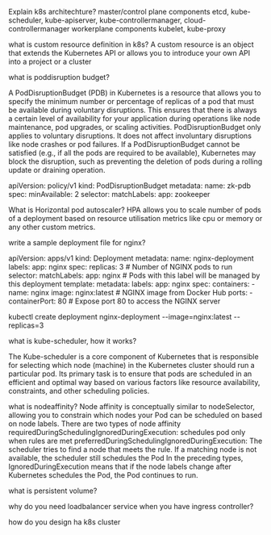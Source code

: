 Explain k8s architechture?
master/control plane components
etcd, kube-scheduler, kube-apiserver, kube-controllermanager, cloud-controllermanager
workerplane components
kubelet, kube-proxy

what is custom resource definition in k8s?
A custom resource is an object that extends the Kubernetes API or allows you to introduce your own API into a project or a cluster

what is poddisruption budget?

A PodDisruptionBudget (PDB) in Kubernetes is a resource that allows you to specify the minimum number or percentage of replicas of a pod that must be available during voluntary disruptions. This ensures that there is always a certain level of availability for your application during operations like node maintenance, pod upgrades, or scaling activities.
PodDisruptionBudget only applies to voluntary disruptions. It does not affect involuntary disruptions like node crashes or pod failures.
If a PodDisruptionBudget cannot be satisfied (e.g., if all the pods are required to be available), Kubernetes may block the disruption, such as preventing the deletion of pods during a rolling update or draining operation.

apiVersion: policy/v1
kind: PodDisruptionBudget
metadata:
  name: zk-pdb
spec:
  minAvailable: 2
  selector:
    matchLabels:
      app: zookeeper

What is Horizontal pod autoscaler?
HPA allows you to scale number of pods of a deployment based on resource utilisation metrics like cpu or memory or any other custom metrics.

write a sample deployment file for nginx?

apiVersion: apps/v1
kind: Deployment
metadata:
  name: nginx-deployment
  labels:
    app: nginx
spec:
  replicas: 3  # Number of NGINX pods to run
  selector:
    matchLabels:
      app: nginx  # Pods with this label will be managed by this deployment
  template:
    metadata:
      labels:
        app: nginx
    spec:
      containers:
        - name: nginx
          image: nginx:latest  # NGINX image from Docker Hub
          ports:
            - containerPort: 80  # Expose port 80 to access the NGINX server

kubectl create deployment nginx-deployment --image=nginx:latest --replicas=3

what is kube-scheduler, how it works?

The Kube-scheduler is a core component of Kubernetes that is responsible for selecting which node (machine) in the Kubernetes cluster should run a particular pod. Its primary task is to ensure that pods are scheduled in an efficient and optimal way based on various factors like resource availability, constraints, and other scheduling policies.

what is nodeaffinity?
Node affinity is conceptually similar to nodeSelector, allowing you to constrain which nodes your Pod can be scheduled on based on node labels.
There are two types of node affinity
requiredDuringSchedulingIgnoredDuringExecution: schedules pod only when rules are met
preferredDuringSchedulingIgnoredDuringExecution: The scheduler tries to find a node that meets the rule. If a matching node is not available, the scheduler still schedules the Pod
In the preceding types, IgnoredDuringExecution means that if the node labels change after Kubernetes schedules the Pod, the Pod continues to run.

what is persistent volume?


why do you need loadbalancer service when you have ingress controller?

how do you design ha k8s cluster




